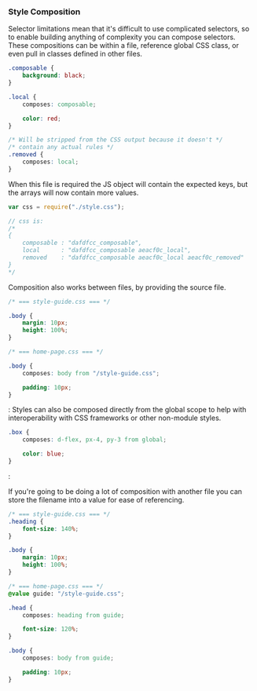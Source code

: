 ### Style Composition

Selector limitations mean that it's difficult to use complicated selectors, so to enable building anything of complexity you can compose selectors. These compositions can be within a file, reference global CSS class, or even pull in classes defined in other files.

```css
.composable {
    background: black;
}

.local {
    composes: composable;

    color: red;
}

/* Will be stripped from the CSS output because it doesn't */
/* contain any actual rules */
.removed {
    composes: local;
}
```

When this file is required the JS object will contain the expected keys, but the arrays will now contain more values.

```javascript
var css = require("./style.css");

// css is:
/*
{
    composable : "dafdfcc_composable",
    local      : "dafdfcc_composable aeacf0c_local",
    removed    : "dafdfcc_composable aeacf0c_local aeacf0c_removed"
}
*/
```

Composition also works between files, by providing the source file.

```css
/* === style-guide.css === */

.body {
    margin: 10px;
    height: 100%;
}

/* === home-page.css === */

.body {
    composes: body from "/style-guide.css";

    padding: 10px;
}
```
:
Styles can also be composed directly from the global scope to help with interoperability
with CSS frameworks or other non-module styles.

```css
.box {
    composes: d-flex, px-4, py-3 from global;

    color: blue;
}
```
:

If you're going to be doing a lot of composition with another file you can store the filename into a value for ease of referencing.

```css
/* === style-guide.css === */
.heading {
    font-size: 140%;
}

.body {
    margin: 10px;
    height: 100%;
}

/* === home-page.css === */
@value guide: "/style-guide.css";

.head {
    composes: heading from guide;

    font-size: 120%;
}

.body {
    composes: body from guide;

    padding: 10px;
}
```
